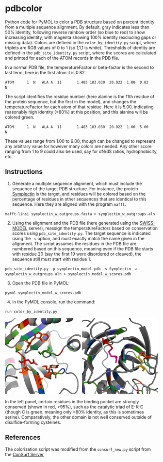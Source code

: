 # pdbcolor
Python code for PyMOL to color a PDB structure based on percent identity from a multiple sequence alignment. By default, gray indicates less than 50% identity, following reverse rainbow order (so blue to red) to show increasing identity, with magenta showing 100% identity (excluding gaps or missing data). Colors are defined in the `color_by_identity.py` script, where triplets are RGB values of 0 to 1 (so 1,1,1 is white). Thresholds of identity are defined in the `pdb_site_identity.py` script, where the scores are calculated and printed for each of the ATOM records in the PDB file.

In a normal PDB file, the temperatureFactor or beta-factor is the second to last term, here in the first atom it is 0.82.

`ATOM      1  N   ALA A  11       1.483 183.030  20.022  1.00  0.82           N  `

The script identifies the residue number (here alanine is the 11th residue of the protein sequence, but the first in the model), and changes the temperatureFactor for each atom of that residue. Here it is 5.00, indicating reasonably high identity (>80%) at this position, and this alanine will be colored green.

`ATOM      1  N   ALA A  11       1.483 183.030  20.022  1.00  5.00           N  `

These values range from 1.00 to 9.00, though can be changed to represent any arbitrary value for however many colors are needed. Any other score ranging from 1 to 9 could also be used, say for dN/dS ratios, hydrophobicity, etc.

## Instructions ##
1) Generate a multiple sequence alignment, which must include the sequence of the target PDB structure. For instance, the protein [Symplectin](https://bitbucket.org/wrf/squid-transcriptomes/src) is the target, and residues will be colored based on the percentage of residues in other sequences that are identical to this sequence. Here they are aligned with the program `mafft`.

`mafft-linsi symplectin_w_outgroups.fasta > symplectin_w_outgroups.aln`

2) Using the alignment and the PDB file (here generated using the [SWISS-MODEL](https://www.swissmodel.expasy.org/) server), reassign the temperatureFactors based on conservation scores using `pdb_site_identity.py`. The target sequence is indicated using the `-s` option, and must exactly match the name given in the alignment. The script assumes the residues in the PDB file are numbered based on this sequence, meaning even if the PDB file starts with residue 20 (say the first 19 were disordered or cleaved), the sequence still must start with residue 1.

`pdb_site_identity.py -p symplectin_model.pdb -s Symplectin -a symplectin_w_outgroups.aln > symplectin_model_w_scores.pdb`

3) Open the PDB file in PyMOL:

`pymol symplectin_model_w_scores.pdb`

4) In the PyMOL console, run the command:

`run color_by_identity.py`

![symplectin_domains_by_conservation.png](https://github.com/wrf/pdbcolor/blob/master/symplectin_domains_by_conservation.png)

In the left panel, certain residues in the binding pocket are strongly conserved (shown in red, >95%), such as the catalytic triad of E-K-C (though C is green, meaning only >80% identity, as this is sometimes serine). Comparatively, the other domain is not well conserved outside of disulfide-forming cysteines.

## References ##
The colorization script was modified from the `consurf_new.py` script from the [ConSurf Server](http://consurf.tau.ac.il/2016/)
